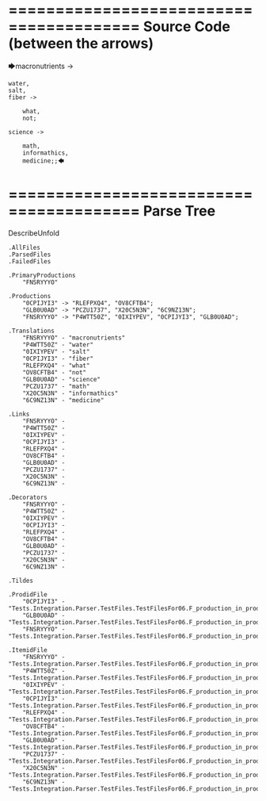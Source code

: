 ========================================
Source Code (between the arrows)
========================================

🡆macronutrients ->

	water,
    salt,
    fiber ->

        what,
        not;
	
	science ->
		
		math,
		informathics,
		medicine;;🡄

========================================
Parse Tree
========================================
DescribeUnfold

    .AllFiles
    .ParsedFiles
    .FailedFiles

    .PrimaryProductions
        "FNSRYYYO" 

    .Productions
        "0CPIJYI3" -> "RLEFPXQ4", "OV8CFTB4";
        "GLB0U0AD" -> "PCZU1737", "X20C5N3N", "6C9NZ13N";
        "FNSRYYYO" -> "P4WTT50Z", "0IXIYPEV", "0CPIJYI3", "GLB0U0AD";

    .Translations
        "FNSRYYYO" - "macronutrients"
        "P4WTT50Z" - "water"
        "0IXIYPEV" - "salt"
        "0CPIJYI3" - "fiber"
        "RLEFPXQ4" - "what"
        "OV8CFTB4" - "not"
        "GLB0U0AD" - "science"
        "PCZU1737" - "math"
        "X20C5N3N" - "informathics"
        "6C9NZ13N" - "medicine"

    .Links
        "FNSRYYYO" - 
        "P4WTT50Z" - 
        "0IXIYPEV" - 
        "0CPIJYI3" - 
        "RLEFPXQ4" - 
        "OV8CFTB4" - 
        "GLB0U0AD" - 
        "PCZU1737" - 
        "X20C5N3N" - 
        "6C9NZ13N" - 

    .Decorators
        "FNSRYYYO" - 
        "P4WTT50Z" - 
        "0IXIYPEV" - 
        "0CPIJYI3" - 
        "RLEFPXQ4" - 
        "OV8CFTB4" - 
        "GLB0U0AD" - 
        "PCZU1737" - 
        "X20C5N3N" - 
        "6C9NZ13N" - 

    .Tildes

    .ProdidFile
        "0CPIJYI3" - "Tests.Integration.Parser.TestFiles.TestFilesFor06.F_production_in_production5.ds"
        "GLB0U0AD" - "Tests.Integration.Parser.TestFiles.TestFilesFor06.F_production_in_production5.ds"
        "FNSRYYYO" - "Tests.Integration.Parser.TestFiles.TestFilesFor06.F_production_in_production5.ds"

    .ItemidFile
        "FNSRYYYO" - "Tests.Integration.Parser.TestFiles.TestFilesFor06.F_production_in_production5.ds"
        "P4WTT50Z" - "Tests.Integration.Parser.TestFiles.TestFilesFor06.F_production_in_production5.ds"
        "0IXIYPEV" - "Tests.Integration.Parser.TestFiles.TestFilesFor06.F_production_in_production5.ds"
        "0CPIJYI3" - "Tests.Integration.Parser.TestFiles.TestFilesFor06.F_production_in_production5.ds"
        "RLEFPXQ4" - "Tests.Integration.Parser.TestFiles.TestFilesFor06.F_production_in_production5.ds"
        "OV8CFTB4" - "Tests.Integration.Parser.TestFiles.TestFilesFor06.F_production_in_production5.ds"
        "GLB0U0AD" - "Tests.Integration.Parser.TestFiles.TestFilesFor06.F_production_in_production5.ds"
        "PCZU1737" - "Tests.Integration.Parser.TestFiles.TestFilesFor06.F_production_in_production5.ds"
        "X20C5N3N" - "Tests.Integration.Parser.TestFiles.TestFilesFor06.F_production_in_production5.ds"
        "6C9NZ13N" - "Tests.Integration.Parser.TestFiles.TestFilesFor06.F_production_in_production5.ds"

